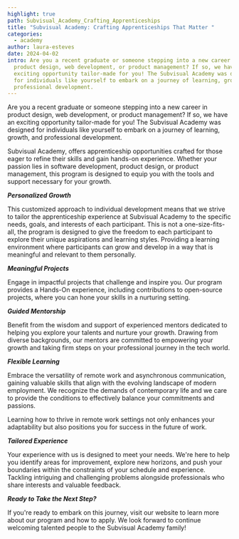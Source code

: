 ```yaml
---
highlight: true
path: Subvisual_Academy_Crafting_Apprenticeships
title: "Subvisual Academy: Crafting Apprenticeships That Matter "
categories:
  - academy
author: laura-esteves
date: 2024-04-02
intro: Are you a recent graduate or someone stepping into a new career in
  product design, web development, or product management? If so, we have an
  exciting opportunity tailor-made for you! The Subvisual Academy was designed
  for individuals like yourself to embark on a journey of learning, growth, and
  professional development.
---
```

Are you a recent graduate or someone stepping into a new career in product design, web development, or product management? If so, we have an exciting opportunity tailor-made for you! The Subvisual Academy was designed for individuals like yourself to embark on a journey of learning, growth, and professional development.

Subvisual Academy, offers apprenticeship opportunities crafted for those eager to refine their skills and gain hands-on experience. Whether your passion lies in software development, product design, or product management, this program is designed to equip you with the tools and support necessary for your growth.

***Personalized Growth***

This customized approach to individual development means that we strive to tailor the apprenticeship experience at Subvisual Academy to the specific needs, goals, and interests of each participant. This is not a one-size-fits-all, the program is designed to give the freedom to each participant to explore their unique aspirations and learning styles. Providing a learning environment where participants can grow and develop in a way that is meaningful and relevant to them personally.

***Meaningful Projects***

Engage in impactful projects that challenge and inspire you. Our program provides a Hands-On experience, including contributions to open-source projects, where you can hone your skills in a nurturing setting.

***Guided Mentorship***

Benefit from the wisdom and support of experienced mentors dedicated to helping you explore your talents and nurture your growth. Drawing from diverse backgrounds, our mentors are committed to empowering your growth and taking firm steps on your professional journey in the tech world.

***Flexible Learning***

Embrace the versatility of remote work and asynchronous communication, gaining valuable skills that align with the evolving landscape of modern employment. We recognize the demands of contemporary life and we care to provide the conditions to effectively balance your commitments and passions.

Learning how to thrive in remote work settings not only enhances your adaptability but also positions you for success in the future of work.

***Tailored Experience***

Your experience with us is designed to meet your needs. We're here to help you identify areas for improvement, explore new horizons, and push your boundaries within the constraints of your schedule and experience. Tackling intriguing and challenging problems alongside professionals who share interests and valuable feedback.

***Ready to Take the Next Step?***

If you're ready to embark on this journey, visit our website to learn more about our program and how to apply. We look forward to continue welcoming talented people to the Subvisual Academy family!

<!-- notionvc: de93644e-a7d0-4f34-a3b9-f7b90e21a3ca -->